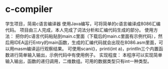 # c-compiler
学生项目，简易c语言编译器
使用Java编写，可将简单的c语言编译成8086汇编代码。
项目由三人完成，本人完成了词法分析和汇编代码生成的部分。
使用方法：
    把你的c语言代码粘贴到main.c里面（下载后的main.c里面有示例代码），然后用IDEA运行Entry的main函数，生成的汇编代码就会出现在8086.asm里面，可以用masm编译运行观察结果。
    可使用scani()，printi(int a)，printlln三个内置函数进行简单输入输出，示例代码中有使用例子。
实现程度：
    本程序可以实现简单输入输出，函数的递归调用，二维数组。可用的数据类型只有int一种类型。
